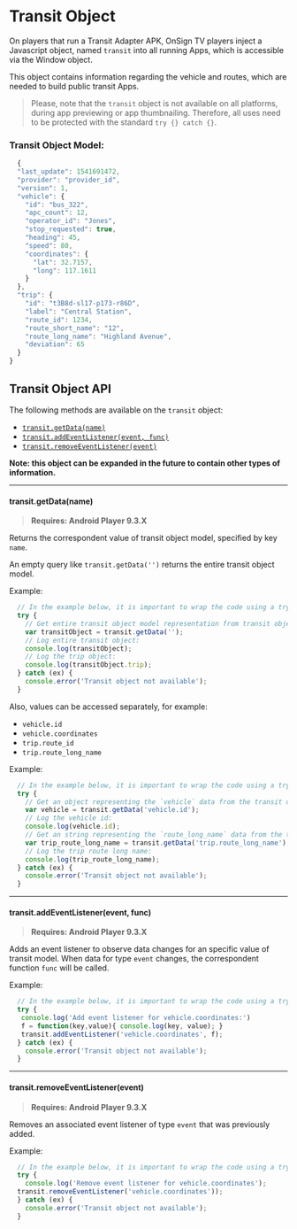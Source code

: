 # Transit Object

On players that run a Transit Adapter APK, OnSign TV players inject a Javascript object, named `transit` into all running Apps, which is accessible via the Window object.

This object contains information regarding the vehicle and routes, which are needed to build public transit Apps.

> Please, note that the `transit` object is not available on all platforms, during app previewing or app thumbnailing. Therefore, all uses need to be protected with the standard `try {} catch {}`.

### Transit Object Model:

```javascript
  {
  "last_update": 1541691472,
  "provider": "provider_id",
  "version": 1,
  "vehicle": {
    "id": "bus_322",
    "apc_count": 12,
    "operator_id": "Jones",
    "stop_requested": true,
    "heading": 45,
    "speed": 80,
    "coordinates": {
      "lat": 32.7157,
      "long": 117.1611
    }
  },
  "trip": {
    "id": "t3B8d-sl17-p173-r86D",
    "label": "Central Station",
    "route_id": 1234,
    "route_short_name": "12",
    "route_long_name": "Highland Avenue",
    "deviation": 65
  }
}
```

## Transit Object API

The following methods are available on the `transit` object:

  * [`transit.getData(name)`](#getData)
  * [`transit.addEventListener(event, func)`](#addEventListener)
  * [`transit.removeEventListener(event)`](#removeEventListener)

**Note: this object can be expanded in the future to contain other types of information.**

***
#### <a name="getData"></a>transit.getData(name)
> **Requires: Android Player 9.3.X**

Returns the correspondent value of transit object model, specified by key `name`.

An empty query like `transit.getData('')` returns the entire transit object model.

Example:

```javascript
  // In the example below, it is important to wrap the code using a try/catch statement since the transit object might not be available;
  try {
    // Get entire transit object model representation from transit object.
    var transitObject = transit.getData('');
    // Log entire transit object:
    console.log(transitObject);
    // Log the trip object:
    console.log(transitObject.trip);
  } catch (ex) {
    console.error('Transit object not available');
  }
```

Also, values can be accessed separately, for example:

* `vehicle.id`
* `vehicle.coordinates`
* `trip.route_id`
* `trip.route_long_name`

Example:

```javascript
  // In the example below, it is important to wrap the code using a try/catch statement since the transit object might not be available;
  try {
    // Get an object representing the `vehicle` data from the transit object.
    var vehicle = transit.getData('vehicle.id');
    // Log the vehicle id:
    console.log(vehicle.id);
    // Get an string representing the `route_long_name` data from the transit.trip object.
    var trip_route_long_name = transit.getData('trip.route_long_name');
    // Log the trip route long name:
    console.log(trip_route_long_name);
  } catch (ex) {
    console.error('Transit object not available');
  }
```

***
#### <a name="addEventListener"></a>transit.addEventListener(event, func)
> **Requires: Android Player 9.3.X**

Adds an event listener to observe data changes for an specific value of transit model. When data for type `event` changes, the correspondent function `func` will be called.

Example:

```javascript
  // In the example below, it is important to wrap the code using a try/catch statement since the transit object might not be available;
  try {
   console.log('Add event listener for vehicle.coordinates:') 
   f = function(key,value){ console.log(key, value); }
   transit.addEventListener('vehicle.coordinates', f);
  } catch (ex) {
    console.error('Transit object not available');
  }
```

***
#### <a name="removeEventListener"></a>transit.removeEventListener(event)
> **Requires: Android Player 9.3.X**

Removes an associated event listener of type `event` that was previously added.

Example:

```javascript
  // In the example below, it is important to wrap the code using a try/catch statement since the transit object might not be available;
  try {
    console.log('Remove event listener for vehicle.coordinates');
  transit.removeEventListener('vehicle.coordinates'));
  } catch (ex) {
    console.error('Transit object not available');
  }
```
